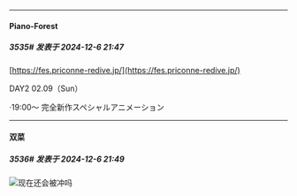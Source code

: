 ﻿
*****

####  Piano-Forest  
##### 3535#       发表于 2024-12-6 21:47

[https://fes.priconne-redive.jp/](https://fes.priconne-redive.jp/)

DAY2 02.09（Sun）

·19:00～ 完全新作スペシャルアニメーション

*****

####  双菜  
##### 3536#       发表于 2024-12-6 21:49

<img src="https://static.saraba1st.com/image/smiley/face2017/037.png" referrerpolicy="no-referrer">现在还会被冲吗

